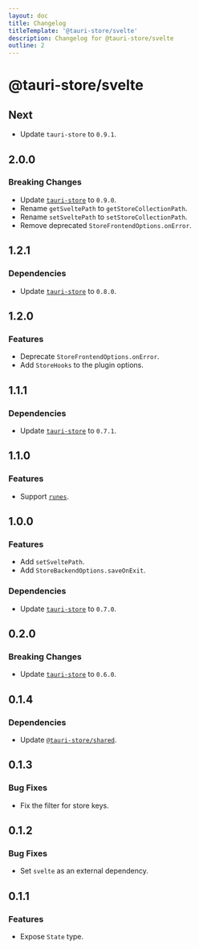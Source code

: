 ```yaml
---
layout: doc
title: Changelog
titleTemplate: '@tauri-store/svelte'
description: Changelog for @tauri-store/svelte
outline: 2
---
```


# @tauri-store/svelte

## Next

- Update `tauri-store` to `0.9.1`.

## 2.0.0

### Breaking Changes

- Update [`tauri-store`](https://docs.rs/tauri-store/0.9.0/tauri_store/) to `0.9.0`.
- Rename `getSveltePath` to `getStoreCollectionPath`.
- Rename `setSveltePath` to `setStoreCollectionPath`.
- Remove deprecated `StoreFrontendOptions.onError`.

## 1.2.1

### Dependencies

- Update [`tauri-store`](https://docs.rs/tauri-store/0.8.0/tauri_store/) to `0.8.0`.

## 1.2.0

### Features

- Deprecate `StoreFrontendOptions.onError`.
- Add `StoreHooks` to the plugin options.

## 1.1.1

### Dependencies

- Update [`tauri-store`](https://docs.rs/tauri-store/0.7.1/tauri_store/) to `0.7.1`.

## 1.1.0

### Features

- Support [`runes`](https://svelte.dev/docs/svelte/what-are-runes).

## 1.0.0

### Features

- Add `setSveltePath`.
- Add `StoreBackendOptions.saveOnExit`.

### Dependencies

- Update [`tauri-store`](https://docs.rs/tauri-store/0.7.0/tauri_store/) to `0.7.0`.

## 0.2.0

### Breaking Changes

- Update [`tauri-store`](https://docs.rs/tauri-store/0.6.0/tauri_store/) to `0.6.0`.

## 0.1.4

### Dependencies

- Update [`@tauri-store/shared`](https://www.npmjs.com/package/@tauri-store/shared).

## 0.1.3

### Bug Fixes

- Fix the filter for store keys.

## 0.1.2

### Bug Fixes

- Set `svelte` as an external dependency.

## 0.1.1

### Features

- Expose `State` type.
